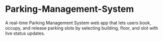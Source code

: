 # Parking-Management-System
A real-time Parking Management System web app that lets users book, occupy, and release parking slots by selecting building, floor, and slot with live status updates.
